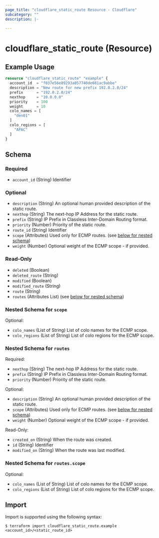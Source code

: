```yaml
---
page_title: "cloudflare_static_route Resource - Cloudflare"
subcategory: ""
description: |-
  
---
```


# cloudflare_static_route (Resource)



## Example Usage

```terraform
resource "cloudflare_static_route" "example" {
  account_id  = "f037e56e89293a057740de681ac9abbe"
  description = "New route for new prefix 192.0.2.0/24"
  prefix      = "192.0.2.0/24"
  nexthop     = "10.0.0.0"
  priority    = 100
  weight      = 10
  colo_names = [
    "den01"
  ]
  colo_regions = [
    "APAC"
  ]
}
```
<!-- schema generated by tfplugindocs -->
## Schema

### Required

- `account_id` (String) Identifier

### Optional

- `description` (String) An optional human provided description of the static route.
- `nexthop` (String) The next-hop IP Address for the static route.
- `prefix` (String) IP Prefix in Classless Inter-Domain Routing format.
- `priority` (Number) Priority of the static route.
- `route_id` (String) Identifier
- `scope` (Attributes) Used only for ECMP routes. (see [below for nested schema](#nestedatt--scope))
- `weight` (Number) Optional weight of the ECMP scope - if provided.

### Read-Only

- `deleted` (Boolean)
- `deleted_route` (String)
- `modified` (Boolean)
- `modified_route` (String)
- `route` (String)
- `routes` (Attributes List) (see [below for nested schema](#nestedatt--routes))

<a id="nestedatt--scope"></a>
### Nested Schema for `scope`

Optional:

- `colo_names` (List of String) List of colo names for the ECMP scope.
- `colo_regions` (List of String) List of colo regions for the ECMP scope.


<a id="nestedatt--routes"></a>
### Nested Schema for `routes`

Required:

- `nexthop` (String) The next-hop IP Address for the static route.
- `prefix` (String) IP Prefix in Classless Inter-Domain Routing format.
- `priority` (Number) Priority of the static route.

Optional:

- `description` (String) An optional human provided description of the static route.
- `scope` (Attributes) Used only for ECMP routes. (see [below for nested schema](#nestedatt--routes--scope))
- `weight` (Number) Optional weight of the ECMP scope - if provided.

Read-Only:

- `created_on` (String) When the route was created.
- `id` (String) Identifier
- `modified_on` (String) When the route was last modified.

<a id="nestedatt--routes--scope"></a>
### Nested Schema for `routes.scope`

Optional:

- `colo_names` (List of String) List of colo names for the ECMP scope.
- `colo_regions` (List of String) List of colo regions for the ECMP scope.

## Import

Import is supported using the following syntax:

```shell
$ terraform import cloudflare_static_route.example <account_id>/<static_route_id>
```
